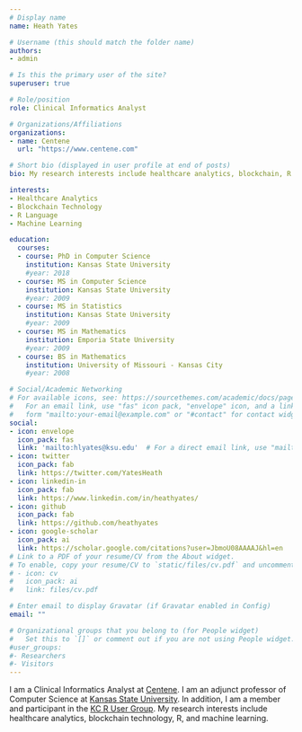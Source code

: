 ```yaml
---
# Display name
name: Heath Yates

# Username (this should match the folder name)
authors:
- admin

# Is this the primary user of the site?
superuser: true

# Role/position
role: Clinical Informatics Analyst  

# Organizations/Affiliations
organizations:
- name: Centene  
  url: "https://www.centene.com"

# Short bio (displayed in user profile at end of posts)
bio: My research interests include healthcare analytics, blockchain, R development, and machine learning 

interests:
- Healthcare Analytics 
- Blockchain Technology
- R Language
- Machine Learning 

education:
  courses:
  - course: PhD in Computer Science 
    institution: Kansas State University 
    #year: 2018
  - course: MS in Computer Science 
    institution: Kansas State University 
    #year: 2009
  - course: MS in Statistics 
    institution: Kansas State University 
    #year: 2009
  - course: MS in Mathematics 
    institution: Emporia State University
    #year: 2009
  - course: BS in Mathematics 
    institution: University of Missouri - Kansas City 
    #year: 2008

# Social/Academic Networking
# For available icons, see: https://sourcethemes.com/academic/docs/page-builder/#icons
#   For an email link, use "fas" icon pack, "envelope" icon, and a link in the
#   form "mailto:your-email@example.com" or "#contact" for contact widget.
social:
- icon: envelope
  icon_pack: fas
  link: 'mailto:hlyates@ksu.edu'  # For a direct email link, use "mailto:test@example.org".
- icon: twitter
  icon_pack: fab
  link: https://twitter.com/YatesHeath
- icon: linkedin-in
  icon_pack: fab
  link: https://www.linkedin.com/in/heathyates/
- icon: github
  icon_pack: fab
  link: https://github.com/heathyates
- icon: google-scholar
  icon_pack: ai
  link: https://scholar.google.com/citations?user=JbmoU08AAAAJ&hl=en
# Link to a PDF of your resume/CV from the About widget.
# To enable, copy your resume/CV to `static/files/cv.pdf` and uncomment the lines below.
# - icon: cv
#   icon_pack: ai
#   link: files/cv.pdf

# Enter email to display Gravatar (if Gravatar enabled in Config)
email: ""

# Organizational groups that you belong to (for People widget)
#   Set this to `[]` or comment out if you are not using People widget.
#user_groups:
#- Researchers
#- Visitors
---
```



I am a Clinical Informatics Analyst at [Centene](https://www.centene.com). I am an adjunct professor of Computer Science at [Kansas State University](https://www.cs.ksu.edu/). In addition, I am a member and participant in the [KC R User Group](https://www.meetup.com/Kansas-City-R-Users-Group/). My research interests include healthcare analytics, blockchain technology, R, and machine learning.